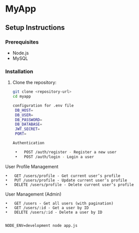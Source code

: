 # MyApp

## Setup Instructions

### Prerequisites
- Node.js
- MySQL

### Installation
1. Clone the repository:
   ```bash
   git clone <repository-url>
   cd myapp

   configuration for .env file
    DB_HOST=
    DB_USER=
    DB_PASSWORD=
    DB_DATABASE=
    JWT_SECRET=
    PORT=

   Authentication

	•	POST /auth/register - Register a new user
	•	POST /auth/login - Login a user

User Profile Management

	•	GET /users/profile - Get current user’s profile
	•	PUT /users/profile - Update current user’s profile
	•	DELETE /users/profile - Delete current user’s profile

User Management (Admin)

	•	GET /users - Get all users (with pagination)
	•	GET /users/:id - Get a user by ID
	•	DELETE /users/:id - Delete a user by ID


    NODE_ENV=development node app.js